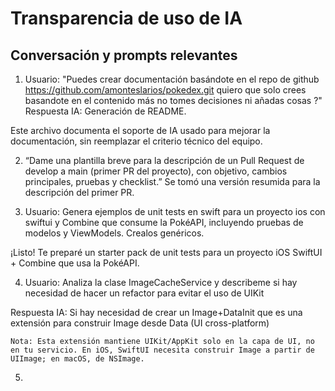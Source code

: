 # Transparencia de uso de IA

## Conversación y prompts relevantes
1) Usuario:
"Puedes crear documentación basándote en el repo de github https://github.com/amonteslarios/pokedex.git quiero que solo crees basandote en el contenido más no tomes decisiones ni añadas cosas ?"
Respuesta IA:
Generación de README.

Este archivo documenta el soporte de IA usado para mejorar la documentación, sin reemplazar el criterio técnico del equipo.

2) “Dame una plantilla breve para la descripción de un Pull Request de develop a main (primer PR del proyecto), con objetivo, cambios principales, pruebas y checklist.”
Se tomó una versión resumida para la descripción del primer PR.

3)  Usuario:
Genera ejemplos de unit tests en swift para un proyecto ios con swiftui y Combine que consume la PokéAPI, incluyendo pruebas de modelos y ViewModels. Crealos genéricos.

¡Listo! Te preparé un starter pack de unit tests para un proyecto iOS SwiftUI + Combine que usa la PokéAPI.


4) Usuario: 
    Analiza la clase ImageCacheService y describeme si hay necesidad de hacer un refactor para evitar el uso de UIKit
    
Respuesta IA:
    Si hay necesidad de crear un Image+DataInit que es una extensión para construir Image desde Data (UI cross-platform)
    
    Nota: Esta extensión mantiene UIKit/AppKit solo en la capa de UI, no en tu servicio. En iOS, SwiftUI necesita construir Image a partir de UIImage; en macOS, de NSImage.
5)
